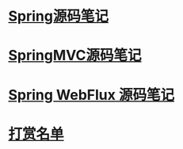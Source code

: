 # [Spring源码笔记](source-note/note/spring-source-note.md)
# [SpringMVC源码笔记](source-note/note/springmvc-source-note.md)
# [Spring WebFlux 源码笔记](source-note/note/springwebflux-source-note.md)
# [打赏名单](source-note/note/other/ds.md)
